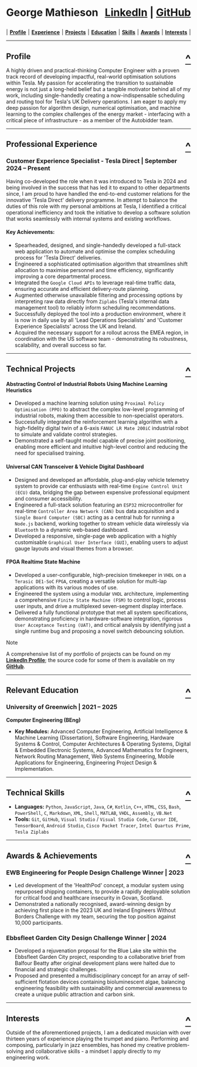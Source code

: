 <h1 id="george-mathieson"><p><strong>George Mathieson</strong> <span style="float: right;"><a href="https://www.linkedin.com/in/georgemathieson"><strong>LinkedIn</strong></a> | <a href="https://github.com/GeorgeElliotMathieson"><strong>GitHub</strong></a></span><br></p></h1>

<div style="display: flex; justify-content: space-between; margin-bottom: 1em;"> | 
<a href="#profile"><strong>Profile</strong></a> | 
<a href="#professional-experience"><strong>Experience</strong></a> |
<a href="#technical-projects"><strong>Projects</strong></a> |
<a href="#education"><strong>Education</strong></a> |
<a href="#technical-skills"><strong>Skills</strong></a> |
<a href="#awards--achievements"><strong>Awards</strong></a> |
<a href="#interests"><strong>Interests</strong></a> |
</div>

---

## **Profile** <span style="float: right;"><a href="#george-mathieson"><strong style="font-size: 1.5em;">^</strong></a></span> <a id="profile"></a>

A highly driven and practical-thinking Computer Engineer with a proven track record of developing impactful, real-world optimisation solutions within Tesla. My passion for accelerating the transition to sustainable energy is not just a long-held belief but a tangible motivator behind all of my work, including single-handedly creating a now-indispensable scheduling and routing tool for Tesla's UK Delivery operations. I am eager to apply my deep passion for algorithm design, numerical optimisation, and machine learning to the complex challenges of the energy market - interfacing with a critical piece of infrastructure - as a member of the Autobidder team.

---

## **Professional Experience** <span style="float: right;"><a href="#george-mathieson"><strong style="font-size: 1.5em;">^</strong></a></span> <a id="professional-experience"></a>

### **Customer Experience Specialist - Tesla Direct** | September 2024 – Present

Having co-developed the role when it was introduced to Tesla in 2024 and being involved in the success that has led it to expand to other departments since, I am proud to have handled the end-to-end customer relations for the innovative 'Tesla Direct' delivery programme. In attempt to balance the duties of this role with my personal ambitions at Tesla, I identified a critical operational inefficiency and took the initiative to develop a software solution that works seamlessly with internal systems and existing workflows.

#### **Key Achievements:** 
* Spearheaded, designed, and single-handedly developed a full-stack web application to automate and optimise the complex scheduling process for 'Tesla Direct' deliveries.
* Engineered a sophisticated optimisation algorithm that streamlines shift allocation to maximise personnel and time efficiency, significantly improving a core departmental process.
* Integrated the `Google Cloud APIs` to leverage real-time traffic data, ensuring accurate and efficient delivery-route planning.
* Augmented otherwise unavailable filtering and processing options by interpreting raw data directly from `Ziplabs` (Tesla's internal data management tool) to reliably inform scheduling recommendations.
* Successfully deployed the tool into a production environment, where it is now in daily use by all 'Lead Operations Specialists' and 'Customer Experience Specialists' across the UK and Ireland.
* Acquired the necessary support for a rollout across the EMEA region, in coordination with the US software team - demonstrating its robustness, scalability, and overall success so far.

---

## **Technical Projects** <span style="float: right;"><a href="#george-mathieson"><strong style="font-size: 1.5em;">^</strong></a></span> <a id="technical-projects"></a>

#### **Abstracting Control of Industrial Robots Using Machine Learning Heuristics**
* Developed a machine learning solution using `Proximal Policy Optimisation (PPO)` to abstract the complex low-level programming of industrial robots, making them accessible to non-specialist operators.
* Successfully integrated the reinforcement learning algorithm with a high-fidelity digital twin of a 6-axis `FANUC LR Mate 200iC` industrial robot to simulate and validate control strategies.
* Demonstrated a self-taught model capable of precise joint positioning, enabling more efficient and intuitive high-level control and reducing the need for specialised training.

#### **Universal CAN Transceiver & Vehicle Digital Dashboard**
* Designed and developed an affordable, plug-and-play vehicle telemetry system to provide car enthusiasts with real-time `Engine Control Unit (ECU)` data, bridging the gap between expensive professional equipment and consumer accessibility.
* Engineered a full-stack solution featuring an `ESP32` microcontroller for real-time `Controller Area Network (CAN)` bus data acquisition and a `Single Board Computer (SBC)` acting as a central hub for running a `Node.js` backend, working together to stream vehicle data wirelessly via `Bluetooth` to a dynamic web-based dashboard.
* Developed a responsive, single-page web application with a highly customisable `Graphical User Interface (GUI)`, enabling users to adjust gauge layouts and visual themes from a browser.

#### **FPGA Realtime State Machine**
* Developed a user-configurable, high-precision timekeeper in `VHDL` on a `Terasic DE1-SoC` `FPGA`, creating a versatile solution for multi-lap applications with its various modes of use.
* Engineered the system using a modular `VHDL` architecture, implementing a comprehensive `Finite State Machine (FSM)` to control logic, process user inputs, and drive a multiplexed seven-segment display interface.
* Delivered a fully functional prototype that met all system specifications, demonstrating proficiency in hardware-software integration, rigorous `User Acceptance Testing (UAT)`, and critical analysis by identifying just a single runtime bug and proposing a novel switch debouncing solution.

> [!Note]
> <p> A comprehensive list of my portfolio of projects can be found on my <a href="https://www.linkedin.com/in/georgemathieson"><strong>LinkedIn Profile</strong></a>; the source code for some of them is available on my <a href="https://github.com/GeorgeElliotMathieson"><strong>GitHub</strong></a>. </p>

---

## **Relevant Education** <span style="float: right;"><a href="#george-mathieson"><strong style="font-size: 1.5em;">^</strong></a></span> <a id="education"></a>

### **University of Greenwich** | 2021 – 2025 
**Computer Engineering (BEng)** 
* **Key Modules:** Advanced Computer Engineering, Artificial Intelligence & Machine Learning (Dissertation), Software Engineering, Hardware Systems & Control, Computer Architectures & Operating Systems, Digital & Embedded Electronic Systems, Advanced Mathematics for Engineers, Network Routing Management, Web Systems Engineering, Mobile Applications for Engineering, Engineering Project Design & Implementation.

---

## **Technical Skills** <span style="float: right;"><a href="#george-mathieson"><strong style="font-size: 1.5em;">^</strong></a></span> <a id="technical-skills"></a>

* **Languages:** `Python`, `JavaScript`, `Java`, `C#`, `Kotlin`, `C++`, `HTML`, `CSS`, `Bash`, `PowerShell`, `C`, `Markdown`, `XML`, `Shell`, `MATLAB`, `VHDL`, `Assembly`, `VB.Net`
* **Tools:** `Git`, `GitHub`, `Visual Studio` / `Visual Studio Code`, `Cursor IDE`, `TensorBoard`, `Android Studio`, `Cisco Packet Tracer`, `Intel Quartus Prime`, `Tesla Ziplabs`

---

## **Awards & Achievements** <span style="float: right;"><a href="#george-mathieson"><strong style="font-size: 1.5em;">^</strong></a></span> <a id="awards--achievements"></a>

### **EWB Engineering for People Design Challenge Winner** | 2023
* Led development of the 'HealthPod' concept, a modular system using repurposed shipping containers, to provide a rapidly deployable solution for critical food and healthcare insecurity in Govan, Scotland.
* Demonstrated a nationally recognised, award-winning design by achieving first place in the 2023 UK and Ireland Engineers Without Borders Challenge with my team, securing the top position against 10,000 participants.

### **Ebbsfleet Garden City Design Challenge Winner** | 2024
* Developed a rejuvenation proposal for the Blue Lake site within the Ebbsfleet Garden City project, responding to a collaborative brief from Balfour Beatty after original development plans were halted due to financial and strategic challenges.
* Proposed and presented a multidisciplinary concept for an array of self-sufficient flotation devices containing bioluminescent algae, balancing engineering feasibility with sustainability and commercial awareness to create a unique public attraction and carbon sink.

---

## **Interests** <span style="float: right;"><a href="#george-mathieson"><strong style="font-size: 1.5em;">^</strong></a></span> <a id="interests"></a>

Outside of the aforementioned projects, I am a dedicated musician with over thirteen years of experience playing the trumpet and piano. Performing and composing, particularly in jazz ensembles, has honed my creative problem-solving and collaborative skills - a mindset I apply directly to my engineering work.

